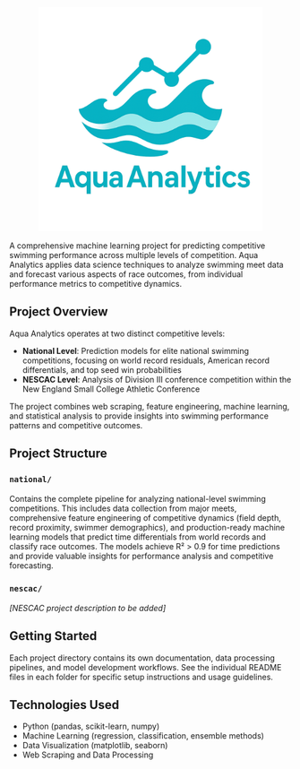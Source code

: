 <p align="center">
  <img src="docs/Aqua-Logo.png" alt="Aqua Logo" width="400"/>
</p>

A comprehensive machine learning project for predicting competitive swimming performance across multiple levels of competition. Aqua Analytics applies data science techniques to analyze swimming meet data and forecast various aspects of race outcomes, from individual performance metrics to competitive dynamics.

## Project Overview

Aqua Analytics operates at two distinct competitive levels:

- **National Level**: Prediction models for elite national swimming competitions, focusing on world record residuals, American record differentials, and top seed win probabilities
- **NESCAC Level**: Analysis of Division III conference competition within the New England Small College Athletic Conference

The project combines web scraping, feature engineering, machine learning, and statistical analysis to provide insights into swimming performance patterns and competitive outcomes.

## Project Structure

### `national/`
Contains the complete pipeline for analyzing national-level swimming competitions. This includes data collection from major meets, comprehensive feature engineering of competitive dynamics (field depth, record proximity, swimmer demographics), and production-ready machine learning models that predict time differentials from world records and classify race outcomes. The models achieve R² > 0.9 for time predictions and provide valuable insights for performance analysis and competitive forecasting.

### `nescac/`
*[NESCAC project description to be added]*

## Getting Started

Each project directory contains its own documentation, data processing pipelines, and model development workflows. See the individual README files in each folder for specific setup instructions and usage guidelines.

## Technologies Used

- Python (pandas, scikit-learn, numpy)
- Machine Learning (regression, classification, ensemble methods)
- Data Visualization (matplotlib, seaborn)
- Web Scraping and Data Processing